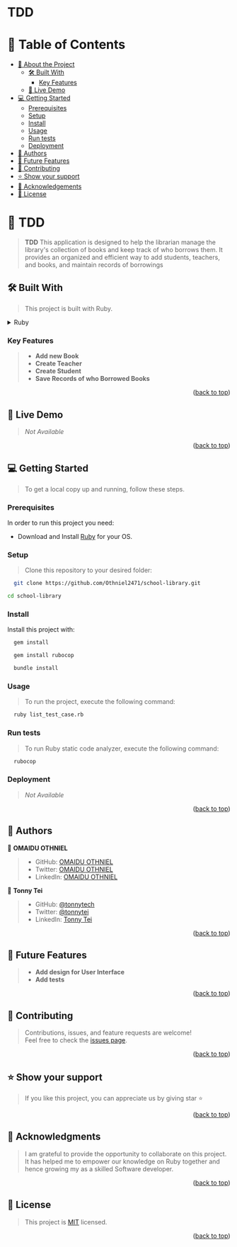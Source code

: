# TDD

# 📗 Table of Contents

- [📖 About the Project](#about-project)
  - [🛠 Built With](#built-with)
    - [Key Features](#key-features)
  - [🚀 Live Demo](#live-demo)
- [💻 Getting Started](#getting-started)
  - [Prerequisites](#prerequisites)
  - [Setup](#setup)
  - [Install](#install)
  - [Usage](#usage)
  - [Run tests](#run-tests)
  - [Deployment](#deployment)
- [👥 Authors](#authors)
- [🔭 Future Features](#future-features)
- [🤝 Contributing](#contributing)
- [⭐️ Show your support](#support)
- [🙏 Acknowledgements](#acknowledgements)
- [📝 License](#license)

# 📖 TDD <a name="about-project"></a>

> **TDD** This application is designed to help the librarian manage the library's collection of books and keep track of who borrows them. It provides an organized and efficient way to add students, teachers, and books, and maintain records of borrowings

## 🛠 Built With <a name="built-with"></a>

> This project is built with Ruby.

<details>
  <summary>Ruby</summary>
  <ul>
    <li><a href="https://www.ruby-lang.org/en/">Ruby - A Programmer's Best Friend</a></li>
  </ul>
</details>

### Key Features <a name="key-features"></a>

> - **Add new Book**
> - **Create Teacher**
> - **Create Student**
> - **Save Records of who Borrowed Books**

<p align="right">(<a href="#readme-top">back to top</a>)</p>

## 🚀 Live Demo <a name="live-demo"></a>

> _Not Available_

<p align="right">(<a href="#readme-top">back to top</a>)</p>

## 💻 Getting Started <a name="getting-started"></a>

> To get a local copy up and running, follow these steps.

### Prerequisites

In order to run this project you need:

- Download and Install [Ruby](https://www.ruby-lang.org/en/downloads/) for your OS.

### Setup

> Clone this repository to your desired folder:

```sh
  git clone https://github.com/Othniel2471/school-library.git
```

```sh
cd school-library
```

### Install

Install this project with:

```sh
  gem install
```

```sh
  gem install rubocop
```

```sh
  bundle install
```

### Usage

> To run the project, execute the following command:

```sh
  ruby list_test_case.rb
```

### Run tests

> To run Ruby static code analyzer, execute the following command:

```sh
  rubocop
```

### Deployment

> _Not Available_

<p align="right">(<a href="#readme-top">back to top</a>)</p>

## 👥 Authors <a name="authors"></a>

👤 **OMAIDU OTHNIEL**

> - GitHub: [OMAIDU OTHNIEL](https://github.com/othniel2471)
> - Twitter: [OMAIDU OTHNIEL](https://twitter.com/@Oomaidu)
> - LinkedIn: [OMAIDU OTHNIEL](https://www.linkedin.com/in/othniel-omaidu-3350a9164)

👤 **Tonny Tei**

> - GitHub: [@tonnytech](https://github.com/tonnytech)
> - Twitter: [@tonnytei](https://twitter.com/tonnytei)
> - LinkedIn: [Tonny Tei](https://www.linkedin.com/in/tonnytei/)

<p align="right">(<a href="#readme-top">back to top</a>)</p>

## 🔭 Future Features <a name="future-features"></a>

> - **Add design for User Interface**
> - **Add tests**

<p align="right">(<a href="#readme-top">back to top</a>)</p>

## 🤝 Contributing <a name="contributing"></a>

> Contributions, issues, and feature requests are welcome!
> <br>
> Feel free to check the [issues page](https://github.com/Othniel2471/school-library/issues).

<p align="right">(<a href="#readme-top">back to top</a>)</p>

## ⭐️ Show your support <a name="support"></a>

> If you like this project, you can appreciate us by giving star ⭐

<p align="right">(<a href="#readme-top">back to top</a>)</p>

## 🙏 Acknowledgments <a name="acknowledgements"></a>

> I am grateful to provide the opportunity to collaborate on this project. It has helped me to empower our knowledge on Ruby together and hence growing my as a skilled Software developer.

<p align="right">(<a href="#readme-top">back to top</a>)</p>

## 📝 License <a name="license"></a>

> This project is [MIT](LICENSE) licensed.

<p align="right">(<a href="#readme-top">back to top</a>)</p>
